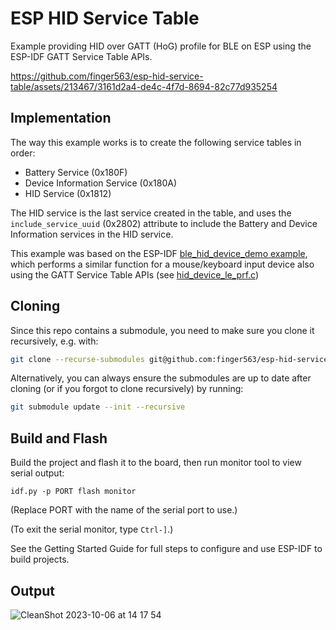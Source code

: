 # ESP HID Service Table

Example providing HID over GATT (HoG) profile for BLE on ESP using the ESP-IDF
GATT Service Table APIs.

https://github.com/finger563/esp-hid-service-table/assets/213467/3161d2a4-de4c-4f7d-8694-82c77d935254

## Implementation

The way this example works is to create the following service tables in order:

- Battery Service (0x180F)
- Device Information Service (0x180A)
- HID Service (0x1812)

The HID service is the last service created in the table, and uses the
`include_service_uuid` (0x2802) attribute to include the Battery and Device
Information services in the HID service.

This example was based on the ESP-IDF [ble_hid_device_demo
example](https://github.com/espressif/esp-idf/tree/master/examples/bluetooth/bluedroid/ble/ble_hid_device_demo),
which performs a similar function for a mouse/keyboard input device also using
the GATT Service Table APIs (see
[hid_device_le_prf.c](https://github.com/espressif/esp-idf/blob/master/examples/bluetooth/bluedroid/ble/ble_hid_device_demo/main/hid_device_le_prf.c))

## Cloning

Since this repo contains a submodule, you need to make sure you clone it
recursively, e.g. with:

``` sh
git clone --recurse-submodules git@github.com:finger563/esp-hid-service-table
```

Alternatively, you can always ensure the submodules are up to date after cloning
(or if you forgot to clone recursively) by running:

``` sh
git submodule update --init --recursive
```

## Build and Flash

Build the project and flash it to the board, then run monitor tool to view serial output:

```
idf.py -p PORT flash monitor
```

(Replace PORT with the name of the serial port to use.)

(To exit the serial monitor, type ``Ctrl-]``.)

See the Getting Started Guide for full steps to configure and use ESP-IDF to build projects.

## Output

![CleanShot 2023-10-06 at 14 17 54](https://github.com/finger563/esp-hid-service-table/assets/213467/37ae9a23-2d4e-4ab1-917b-5496e96bcac8)
